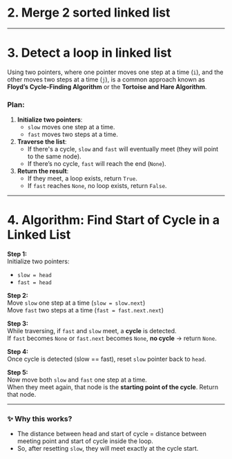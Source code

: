 # 2. Merge 2 sorted linked list

---

# 3. Detect a loop in linked list

Using two pointers, where one pointer moves one step at a time (`i`), and the other moves two steps at a time (`j`), is a common approach known as **Floyd’s Cycle-Finding Algorithm** or the **Tortoise and Hare Algorithm**. 

### Plan:
1. **Initialize two pointers**: 
   - `slow` moves one step at a time.
   - `fast` moves two steps at a time.
2. **Traverse the list**:
   - If there's a cycle, `slow` and `fast` will eventually meet (they will point to the same node).
   - If there’s no cycle, `fast` will reach the end (`None`).
3. **Return the result**:
   - If they meet, a loop exists, return `True`.
   - If `fast` reaches `None`, no loop exists, return `False`.

---

# 4. **Algorithm: Find Start of Cycle in a Linked List**

**Step 1:**  
Initialize two pointers:  
- `slow = head`
- `fast = head`

**Step 2:**  
Move `slow` one step at a time (`slow = slow.next`)  
Move `fast` two steps at a time (`fast = fast.next.next`)

**Step 3:**  
While traversing, if `fast` and `slow` meet, a **cycle** is detected.  
If `fast` becomes `None` or `fast.next` becomes `None`, **no cycle** → return `None`.

**Step 4:**  
Once cycle is detected (slow == fast), reset `slow` pointer back to `head`.

**Step 5:**  
Now move both `slow` and `fast` one step at a time.  
When they meet again, that node is the **starting point of the cycle**. Return that node.

---

### ✨ **Why this works?**
- The distance between head and start of cycle = distance between meeting point and start of cycle inside the loop.
- So, after resetting `slow`, they will meet exactly at the cycle start.